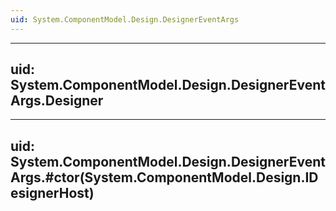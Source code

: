```yaml
---
uid: System.ComponentModel.Design.DesignerEventArgs
---
```


---
uid: System.ComponentModel.Design.DesignerEventArgs.Designer
---

---
uid: System.ComponentModel.Design.DesignerEventArgs.#ctor(System.ComponentModel.Design.IDesignerHost)
---
